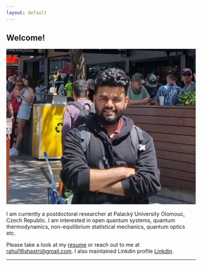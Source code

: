 ```yaml
---
layout: default
---
```


## Welcome!

<img class="profile-picture" src="profile_photo_square.jpg">

I am currently a postdoctoral researcher at Palacký University Olomouc, Czech Republic. I am interested in open quantum systems, quantum thermodynamics, non-equilibrium statistical mechanics, quantum optics etc.

Please take a look at my [resume](documents/masterCV.pdf) or reach out to me at [rahul16shastri@gmail.com](mailto:rahul16shastri@gmail.com). I also maintained Linkdin profile [Linkdin](https://www.linkedin.com/in/rahul-shastri-34a626144/).  
 
 
 
 
---
